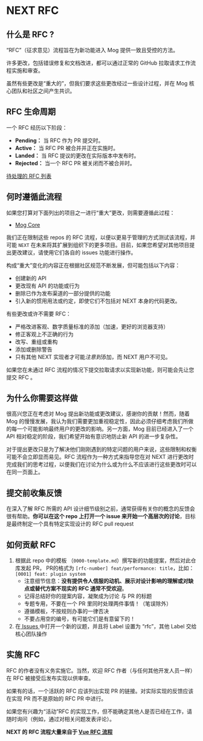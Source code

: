# NEXT RFC

## 什么是 RFC ?

“RFC”（征求意见）流程旨在为新功能进入 Mog 提供一致且受控的方法。

许多更改，包括错误修复和文档改进，都可以通过正常的 GitHub 拉取请求工作流程实施和审查。

虽然有些更改是“重大的”，但我们要求这些更改经过一些设计过程，并在 Mog 核心团队和社区之间产生共识。

## RFC 生命周期

一个 RFC 经历以下阶段：

- **Pending：** 当 RFC 作为 PR 提交时。
- **Active：** 当 RFC PR 被合并并正在实施时。
- **Landed：** 当 RFC 提议的更改在实际版本中发布时。
- **Rejected：** 当一个 RFC PR 被关闭而不被合并时。

[待处理的 RFC 列表](https://github.com/nx-space/rfcs/pulls)

## 何时遵循此流程

如果您打算对下面列出的项目之一进行“重大”更改，则需要遵循此过程：

- [Mog Core](https://github.com/mogland/core)

我们正在限制这些 repos 的 RFC 流程，以便以更易于管理的方式测试该流程，并可能 `NEXT` 在未来将其扩展到组织下的更多项目。目前，如果您希望对其他项目提出更改建议，请使用它们各自的 issues 功能进行操作。

构成“重大”变化的内容正在根据社区规范不断发展，但可能包括以下内容：

- 创建新的 API
- 更改现有 API 的功能或行为
- 删除已作为发布渠道的一部分提供的功能
- 引入新的惯用用法或约定，即使它们不包括对 NEXT 本身的代码更改。

有些更改或许不需要 RFC：

- 严格改进客观、数字质量标准的添加（加速，更好的浏览器支持）
- 修正客观上不正确的行为
- 改写、重组或重构
- 添加或删除警告
- 只有其他 NEXT 实现者才可能*注意到*添加，而 NEXT 用户不可见。

如果您在未通过 RFC 流程的情况下提交拉取请求以实现新功能，则可能会先让您提交 RFC 。

## 为什么你需要这样做

很高兴您正在考虑对 Mog 提出新功能或更改建议，感谢你的贡献！然而，随着 Mog 的慢慢发展，我认为我们需要更加重视稳定性，因此必须仔细考虑我们所做的每一个可能影响最终用户的更改的影响。另一方面，Mog 目前已经进入了一个 API 相对稳定的阶段，我们希望开始有意识地防止新 API 的进一步复杂性。

对于提出更改只是为了解决他们刚刚遇到的特定问题的用户来说，这些限制和权衡可能不会立即显而易见。RFC 流程作为一种方式来指导您在对 NEXT 进行更改时完成我们的思考过程，以便我们在讨论为什么或为什么不应该进行这些更改时可以在同一页面上。

## 提交前收集反馈

在深入了解 RFC 所需的 API 设计细节级别之前，通常获得有关你的概念的反馈会很有帮助。**你可以在这个 repo 上打开一个 issue 来开始一个高层次的讨论**，目标是最终制定一个具有特定实现设计的 RFC pull request

## 如何贡献 RFC

1. 根据此 repo 中的模板 （`0000-template.md`）撰写新的功能提案，然后对此仓库发起 PR， PR的格式为 `[rfc-number] feat/performance: title`，比如： `[0001] feat: plugin system`
   - 注意细节信息：**没有提供令人信服的动机、展示对设计影响的理解或对缺点或替代方案不现实的 RFC 通常不受欢迎**。
   - 记得总结好你的提案内容，凝聚成为讨论 与 PR 的标题
   - 专题专用，不要在一个 PR 里同时处理两件事情！（笔误除外）
   - 遵循模板，不按规则办事的一律否决
   - 不要占用空的编号，有可能它们是有意留下的！
2. 在[ Issues ](https://github.com/nx-space/rfcs/issues)中打开一个新的议题，并且将 Label 设置为 “rfc”，其他 Label 交给核心团队操作

## 实施 RFC

RFC 的作者没有义务实施它。当然，欢迎 RFC 作者（与任何其他开发人员一样）在 RFC 被接受后发布实现以供审查。

如果有的话，一个活跃的 RFC 应该列出实现 PR 的链接。对实际实现的反馈应该在实现 PR 而不是原始的 RFC PR 中进行。

如果您有兴趣为“活动”RFC 的实现工作，但不能确定其他人是否已经在工作，请随时询问（例如，通过对相关问题发表评论）。

**NEXT 的 RFC 流程大量来自于 [Vue RFC 流程](https://github.com/vuejs/rfcs/blob/master/README.md)**
